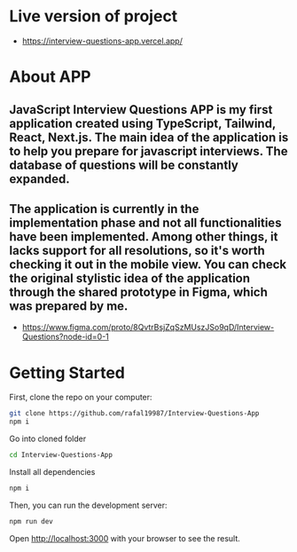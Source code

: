 # Live version of project

- https://interview-questions-app.vercel.app/

# About APP

## JavaScript Interview Questions APP is my first application created using TypeScript, Tailwind, React, Next.js. The main idea of the application is to help you prepare for javascript interviews. The database of questions will be constantly expanded.

## The application is currently in the implementation phase and not all functionalities have been implemented. Among other things, it lacks support for all resolutions, so it's worth checking it out in the mobile view. You can check the original stylistic idea of the application through the shared prototype in Figma, which was prepared by me.

- https://www.figma.com/proto/8QvtrBsjZqSzMUszJSo9qD/Interview-Questions?node-id=0-1

# Getting Started

First, clone the repo on your computer:

```bash
git clone https://github.com/rafal19987/Interview-Questions-App
npm i
```

Go into cloned folder

```bash
cd Interview-Questions-App
```

Install all dependencies

```bash
npm i
```

Then, you can run the development server:

```bash
npm run dev
```

Open [http://localhost:3000](http://localhost:3000) with your browser to see the result.
